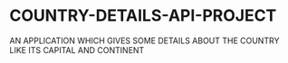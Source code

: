 # COUNTRY-DETAILS-API-PROJECT
AN APPLICATION WHICH GIVES SOME DETAILS ABOUT THE COUNTRY LIKE ITS CAPITAL AND CONTINENT
